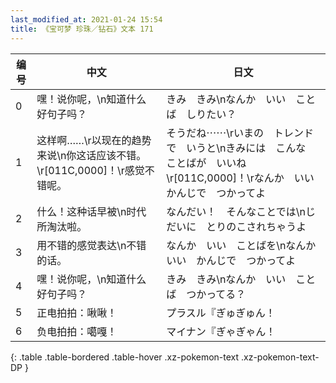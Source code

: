 ```yaml
---
last_modified_at: 2021-01-24 15:54
title: 《宝可梦 珍珠／钻石》文本 171
---
```

| 编号 | 中文 | 日文 |
| ---- | ---- | ---- |
| 0 | 嘿！说你呢，\n知道什么好句子吗？ | きみ　きみ\nなんか　いい　ことば　しりたい？ |
| 1 | 这样啊……\r以现在的趋势来说\n你这话应该不错。\r[011C,0000]！\r感觉不错呢。 | そうだね⋯⋯\rいまの　トレンドで　いうと\nきみには　こんな　ことばが　いいね\r[011C,0000]！\rなんか　いい　かんじで　つかってよ |
| 2 | 什么！这种话早被\n时代所淘汰啦。 | なんだい！　そんなことでは\nじだいに　とりのこされちゃうよ |
| 3 | 用不错的感觉表达\n不错的话。 | なんか　いい　ことばを\nなんか　いい　かんじで　つかってよ |
| 4 | 嘿！说你呢，\n知道什么好句子吗？ | きみ　きみ\nなんか　いい　ことば　つかってる？ |
| 5 | 正电拍拍：啾啾！ | プラスル『ぎゅぎゅん！ |
| 6 | 负电拍拍：噶嘎！ | マイナン『ぎゃぎゃん！ |
{: .table .table-bordered .table-hover .xz-pokemon-text .xz-pokemon-text-DP }